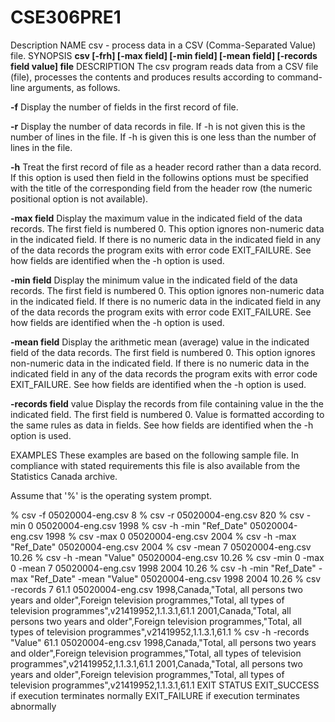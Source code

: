 # CSE306PRE1
Description
NAME
csv - process data in a CSV (Comma-Separated Value) file.
SYNOPSIS
**csv [-frh] [-max field] [-min field] [-mean field] [-records field value] file**
DESCRIPTION
The csv program reads data from a CSV file (file), processes the contents and produces results according to command-line arguments, as follows.

**-f** Display the number of fields in the first record of file.

**-r** Display the number of data records in file. If -h is not given this is the number of lines in the file. If -h is given this is one less than the number of lines in the file.

**-h** Treat the first record of file as a header record rather than a data record. If this option is used then field in the followins options must be specified with the title of the corresponding field from the header row (the numeric positional option is not available).

**-max field** Display the maximum value in the indicated field of the data records. The first field is numbered 0. This option ignores non-numeric data in the indicated field. If there is no numeric data in the indicated field in any of the data records the program exits with error code EXIT_FAILURE. See how fields are identified when the -h option is used.

**-min field** Display the minimum value in the indicated field of the data records. The first field is numbered 0. This option ignores non-numeric data in the indicated field. If there is no numeric data in the indicated field in any of the data records the program exits with error code EXIT_FAILURE. See how fields are identified when the -h option is used.

**-mean field** Display the arithmetic mean (average) value in the indicated field of the data records. The first field is numbered 0. This option ignores non-numeric data in the indicated field. If there is no numeric data in the indicated field in any of the data records the program exits with error code EXIT_FAILURE. See how fields are identified when the -h option is used.

**-records field** value Display the records from file containing value in the the indicated field. The first field is numbered 0. Value is formatted according to the same rules as data in fields. See how fields are identified when the -h option is used.

EXAMPLES
These examples are based on the following sample file. In compliance with stated requirements this file is also available from the Statistics Canada archive.

Assume that '%' is the operating system prompt.

% csv -f 05020004-eng.csv
8
% csv -r 05020004-eng.csv
820
% csv -min 0 05020004-eng.csv
1998
% csv -h -min "Ref_Date" 05020004-eng.csv
1998
% csv -max 0 05020004-eng.csv
2004
% csv -h -max "Ref_Date" 05020004-eng.csv
2004
% csv -mean 7 05020004-eng.csv
10.26
% csv -h -mean "Value" 05020004-eng.csv
10.26
% csv -min 0 -max 0 -mean 7 05020004-eng.csv
1998
2004
10.26
% csv -h -min "Ref_Date" -max "Ref_Date" -mean "Value" 05020004-eng.csv
1998
2004
10.26
% csv -records 7 61.1 05020004-eng.csv
1998,Canada,"Total, all persons two years and older",Foreign television programmes,"Total, all types of television programmes",v21419952,1.1.3.1,61.1
2001,Canada,"Total, all persons two years and older",Foreign television programmes,"Total, all types of television programmes",v21419952,1.1.3.1,61.1
% csv -h -records "Value" 61.1 05020004-eng.csv
1998,Canada,"Total, all persons two years and older",Foreign television programmes,"Total, all types of television programmes",v21419952,1.1.3.1,61.1
2001,Canada,"Total, all persons two years and older",Foreign television programmes,"Total, all types of television programmes",v21419952,1.1.3.1,61.1
EXIT STATUS
EXIT_SUCCESS if execution terminates normally
EXIT_FAILURE if execution terminates abnormally
